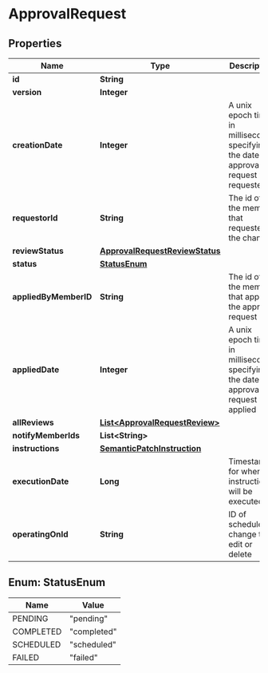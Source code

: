 
# ApprovalRequest

## Properties
Name | Type | Description | Notes
------------ | ------------- | ------------- | -------------
**id** | **String** |  |  [optional]
**version** | **Integer** |  |  [optional]
**creationDate** | **Integer** | A unix epoch time in milliseconds specifying the date the approval request was requested |  [optional]
**requestorId** | **String** | The id of the member that requested the change |  [optional]
**reviewStatus** | [**ApprovalRequestReviewStatus**](ApprovalRequestReviewStatus.md) |  |  [optional]
**status** | [**StatusEnum**](#StatusEnum) | | Name      | Description | | ---------:| ----------- | | pending   | the approval request has not been applied yet | | completed | the approval request has been applied successfully | | scheduled | the approval request for a scheduled change has been applied successfully | | failed    | the approval request has been applied but the changes were not applied successfully |  |  [optional]
**appliedByMemberID** | **String** | The id of the member that applied the approval request |  [optional]
**appliedDate** | **Integer** | A unix epoch time in milliseconds specifying the date the approval request was applied |  [optional]
**allReviews** | [**List&lt;ApprovalRequestReview&gt;**](ApprovalRequestReview.md) |  |  [optional]
**notifyMemberIds** | **List&lt;String&gt;** |  |  [optional]
**instructions** | [**SemanticPatchInstruction**](SemanticPatchInstruction.md) |  |  [optional]
**executionDate** | **Long** | Timestamp for when instructions will be executed |  [optional]
**operatingOnId** | **String** | ID of scheduled change to edit or delete |  [optional]


<a name="StatusEnum"></a>
## Enum: StatusEnum
Name | Value
---- | -----
PENDING | &quot;pending&quot;
COMPLETED | &quot;completed&quot;
SCHEDULED | &quot;scheduled&quot;
FAILED | &quot;failed&quot;



